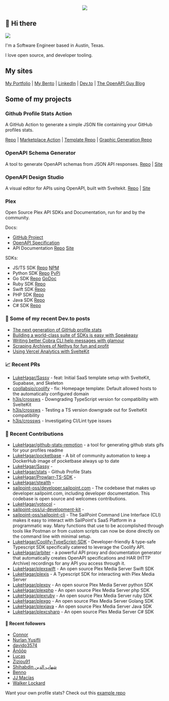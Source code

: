 <div align="center">
   <img src="https://raw.githubusercontent.com/LukeHagar/github-stats-remotion/main/out/readme.gif">
</div>

## 👋 Hi there

<a href="https://hits.seeyoufarm.com"><img src="https://hits.seeyoufarm.com/api/count/incr/badge.svg?url=https%3A%2F%2Fgithub.com%2Flukehagar1212%2Fhit-counter&count_bg=%2384A1FF&title_bg=%23445DD3&icon=mocha.svg&icon_color=%23E7E7E7&title=Views&edge_flat=false"/></a>

I'm a Software Engineer based in Austin, Texas.

I love open source, and developer tooling.


## My sites
[My Portfolio](https://lukehagar.com/) | [My Bento](https://bento.me/lukehagar) | [LinkedIn](https://www.linkedin.com/in/lukehagar/) | [Dev.to](https://dev.to/lukehagar) | [The OpenAPI Guy Blog](https://openapiguy.dev)

## Some of my projects

### Github Profile Stats Action

A GitHub Action to generate a simple JSON file containing your GitHub profiles stats.

[Repo](https://github.com/LukeHagar/stats-action) | [Marketplace Action](https://github.com/marketplace/actions/profile-stats) | [Template Repo](https://github.com/LukeHagar/stats) | [Graphic Generation Repo](https://github.com/LukeHagar/github-stats-remotion)

### OpenAPI Schema Generator

A tool to generate OpenAPI schemas from JSON API responses.
[Repo](https://github.com/LukeHagar/openapi-definition-generator/) | [Site](https://oas-def-gen.lukehagar.com)

### OpenAPI Design Studio

A visual editor for APIs using OpenAPI, built with Sveltekit.
[Repo](https://github.com/LukeHagar/OpenAPI.gg) | [Site](https://openapi.gg)

### Plex

Open Source Plex API SDKs and Documentation, run for and by the community.

Docs:
- [GitHub Project](https://github.com/users/LukeHagar/projects/3)
- [OpenAPI Specification](https://github.com/LukeHagar/plex-api-spec)
- API Documentation [Repo](https://github.com/LukeHagar/plex-mintlify-docs) [Site](https://plexapi.dev)

SDKs:
- JS/TS SDK [Repo](https://github.com/LukeHagar/plexjs) [NPM](https://www.npmjs.com/package/@lukehagar/plexjs)
- Python SDK [Repo](https://github.com/LukeHagar/plexpy) [PyPi](https://pypi.org/project/plex-api-client/)
- Go SDK [Repo](https://github.com/LukeHagar/plexgo) [GoDoc](https://pkg.go.dev/github.com/LukeHagar/plexgo)
- Ruby SDK [Repo](https://github.com/LukeHagar/plexruby)
- Swift SDK [Repo](https://github.com/LukeHagar/plexswift)
- PHP SDK [Repo](https://github.com/LukeHagar/plexphp)
- Java SDK [Repo](https://github.com/LukeHagar/plexjava)
- C# SDK [Repo](https://github.com/LukeHagar/plexcsharp)


### 📜 Some of my recent Dev.to posts

- [The next generation of GitHub profile stats](https://dev.to/lukehagar/the-next-generation-of-github-profile-stats-1nh8)
- [Building a world-class suite of SDKs is easy with Speakeasy](https://dev.to/lukehagar/building-a-world-class-suite-of-sdks-is-easy-with-speakeasy-37ba)
- [Writing better Cobra CLI help messages with glamour](https://dev.to/lukehagar/writing-better-cobra-cli-help-messages-with-glamour-1525)
- [Scraping Archives of Nethys for fun and profit](https://dev.to/lukehagar/scraping-archives-of-nethys-for-fun-and-profit-3ll3)
- [Using Vercel Analytics with SvelteKit](https://dev.to/lukehagar/using-vercel-analytics-with-sveltekit-381j)

### 📈 Recent PRs

- [LukeHagar/Sassy](https://github.com/LukeHagar/Sassy/pull/1) - feat: Initial SaaS template setup with SvelteKit, Supabase, and Skeleton
- [coollabsio/coolify](https://github.com/coollabsio/coolify/pull/5716) - fix: Homepage template: Default allowed hosts to the automatically configured domain
- [h3js/crossws](https://github.com/h3js/crossws/pull/126) - Downgrading TypeScript version for compatibility with SvelteKit
- [h3js/crossws](https://github.com/h3js/crossws/pull/125) - Testing a TS version downgrade out for SvelteKit compatibility
- [h3js/crossws](https://github.com/h3js/crossws/pull/116) - Investigating CI/Lint type issues

### 👷 Recent Contributions

- [LukeHagar/github-stats-remotion](https://github.com/LukeHagar/github-stats-remotion) - a tool for generating github stats gifs for your profiles readme
- [LukeHagar/pocketbase](https://github.com/LukeHagar/pocketbase) - A bit of community automation to keep a DockerHub image of pocketbase always up to date
- [LukeHagar/Sassy](https://github.com/LukeHagar/Sassy) - 
- [LukeHagar/stats](https://github.com/LukeHagar/stats) - Github Profile Stats
- [LukeHagar/Prowlarr-TS-SDK](https://github.com/LukeHagar/Prowlarr-TS-SDK) - 
- [LukeHagar/stealth](https://github.com/LukeHagar/stealth) - 
- [sailpoint-oss/developer.sailpoint.com](https://github.com/sailpoint-oss/developer.sailpoint.com) - The codebase that makes up developer.sailpoint.com, including developer documentation. This codebase is open source and welcomes contributions.
- [LukeHagar/yotocol](https://github.com/LukeHagar/yotocol) - 
- [sailpoint-oss/ui-development-kit](https://github.com/sailpoint-oss/ui-development-kit) - 
- [sailpoint-oss/sailpoint-cli](https://github.com/sailpoint-oss/sailpoint-cli) - The SailPoint Command Line Interface (CLI) makes it easy to interact with SailPoint&#39;s SaaS Platform in a programmatic way. Many functions that use to be accomplished through tools like Postman or from custom scripts can now be done directly on the command line with minimal setup.
- [LukeHagar/Coolify-TypeScript-SDK](https://github.com/LukeHagar/Coolify-TypeScript-SDK) - Developer-friendly &amp; type-safe Typescript SDK specifically catered to leverage the Coolify API.
- [LukeHagar/arbiter](https://github.com/LukeHagar/arbiter) - a powerful API proxy and documentation generator that automatically creates OpenAPI specifications and HAR (HTTP Archive) recordings for any API you access through it.
- [LukeHagar/plexswift](https://github.com/LukeHagar/plexswift) - An open source Plex Media Server Swift SDK
- [LukeHagar/plexjs](https://github.com/LukeHagar/plexjs) - A Typescript SDK for interacting with Plex Media Server
- [LukeHagar/plexpy](https://github.com/LukeHagar/plexpy) - An open source Plex Media Server python SDK
- [LukeHagar/plexphp](https://github.com/LukeHagar/plexphp) - An open source Plex Media Server php SDK
- [LukeHagar/plexruby](https://github.com/LukeHagar/plexruby) - An open source Plex Media Server ruby SDK
- [LukeHagar/plexgo](https://github.com/LukeHagar/plexgo) - An open source Plex Media Server Golang SDK
- [LukeHagar/plexjava](https://github.com/LukeHagar/plexjava) - An open source Plex Media Server Java SDK
- [LukeHagar/plexcsharp](https://github.com/LukeHagar/plexcsharp) - An open source Plex Media Server C# SDK

#### 👯 Recent followers

- [Connor](https://github.com/Connor9994)
- [Nurlan Yusifli](https://github.com/yuskraft)
- [davido3574](https://github.com/davido3574)
- [Ânōōp](https://github.com/wardin)
- [Lucas](https://github.com/lulunac27a)
- [Ziziou91](https://github.com/Ziziou91)
- [Shihabdin  شهاب الدين ](https://github.com/d3j1x)
- [Benno ](https://github.com/herodev1337)
- [JJ Macías](https://github.com/jjmaciasdev)
- [Walker Lockard](https://github.com/walker-tx)

Want your own profile stats? Check out this [example repo](https://github.com/LukeHagar/profile-stats)


